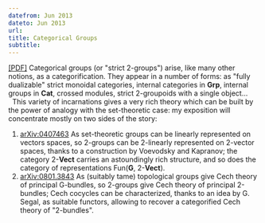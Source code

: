 ```yaml
---
datefrom: Jun 2013
dateto: Jun 2013
url: 
title: Categorical Groups 
subtitle: 
---
```


[[PDF]](stuff/repbeamer.pdf) Categorical groups (or "strict 2-groups") arise, like many other notions, as a categorification. They appear in a number of forms: as "fully dualizable" strict monoidal categories, internal categories in $\mathbf{Grp}$, internal groups in $\mathbf{Cat}$, crossed modules, strict 2-groupoids with a single object...<br>&nbsp; This variety of incarnations gives a very rich theory which can be built by the power of analogy with the  set-theoretic case: my exposition will concentrate mostly on two sides of the story: 

1. [arXiv:0407463][mackaay] As set-theoretic groups can be linearly represented on vectors spaces, so 2-groups can be 2-linearly represented on 2-vector spaces, thanks to a construction by Voevodsky and Kapranov; the category 2-$\mathbf{Vect}$ carries an astoundingly rich structure, and so does the category of representations Fun($\mathbf{G}$, 2-$\mathbf{Vect}$).
2. [arXiv:0801.3843][baez] As (suitably tame) topological groups give Cech theory of principal G-bundles, so 2-groups give Cech theory of principal 2-bundles; Cech cocycles can be characterized, thanks to an idea by G. Segal, as suitable functors, allowing to recover a categorified Cech theory of "2-bundles".

[baez]: https://arxiv.org/abs/0801.3843
[mackaay]: http://arxiv.org/abs/math/0407463
